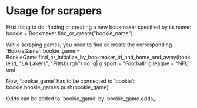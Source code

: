 # Usage for scrapers

First thing to do: finding or creating a new bookmaker specified by its name:
	bookie = Bookmaker.find_or_create("bookie_name")

While scraping games, you need to find or create the corresponding 'BookieGame':
	bookie_game = BookieGame.find_or_initialize_by_bookmaker_id_and_home_and_away(bookie.id, "LA Lakers", "Pittsburgh") do |g|
  		g.sport = "Football"
  		g.league = "NFL"
	end
	
Now, 'bookie_game' has to be connected to 'bookie':
	bookie.bookie_games.push(bookie_game)
	
Odds can be added to 'bookie_game' by:
	bookie_game.odds_